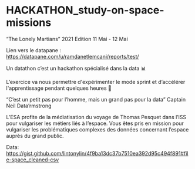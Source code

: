 # HACKATHON_study-on-space-missions
“The Lonely Martians” 2021 Edition  11 Mai - 12 Mai

Lien vers le datapane : https://datapane.com/u/ramdanetlemcani/reports/test/

Un datathon c’est un hackathon spécialisé dans la data 📊

L’exercice va nous permettre d'expérimenter le mode sprint et d’accélérer l'apprentissage pendant quelques heures 🤯

“C’est un petit pas pour l’homme, mais un grand pas pour la data”
Captain Neil Data’rmstrong

L’ESA profite de la médiatisation du voyage de Thomas Pesquet dans l’ISS pour vulgariser les métiers liés à l’espace. Vous êtes pris en mission pour vulgariser les problématiques complexes des données concernant l’espace auprès du grand public.

Data: https://gist.github.com/lintonylin/4f9ba13dc37b7510ea392d95c494f891#file-space_cleaned-csv


